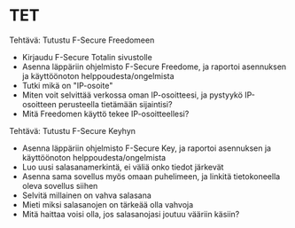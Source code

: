 # TET

Tehtävä: Tutustu F-Secure Freedomeen
- Kirjaudu F-Secure Totalin sivustolle
- Asenna läppäriin ohjelmisto F-Secure Freedome, ja raportoi asennuksen ja käyttöönoton helppoudesta/ongelmista
- Tutki mikä on "IP-osoite"
- Miten voit selvittää verkossa oman IP-osoitteesi, ja pystyykö IP-osoitteen perusteella tietämään sijaintisi?
- Mitä Freedomen käyttö tekee IP-osoitteellesi?

Tehtävä: Tutustu F-Secure Keyhyn
- Asenna läppäriin ohjelmisto F-Secure Key, ja raportoi asennuksen ja käyttöönoton helppoudesta/ongelmista
- Luo uusi salasanamerkintä, ei väliä onko tiedot järkevät
- Asenna sama sovellus myös omaan puhelimeen, ja linkitä tietokoneella oleva sovellus siihen
- Selvitä millainen on vahva salasana
- Mieti miksi salasanojen on tärkeää olla vahvoja
- Mitä haittaa voisi olla, jos salasanojasi joutuu vääriin käsiin?
